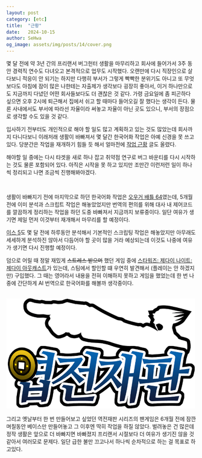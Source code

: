 ```yaml
---
layout: post
category: [etc]
title:  "근황"
date:   2024-10-15
author: SeHwa
og_image: assets/img/posts/14/cover.png
---
```


몇 달 전에 약 3년 간의 프리랜서 버그헌터 생활을 마무리하고 회사에 들어가서 3주 동안 경력직 연수도 다녀오고 본격적으로 업무도 시작했다. 오랜만에 다시 직장인으로 살다보니 적응이 안 되기는 하지만 다행히 부서가 그렇게 빡빡한 분위기도 아니고 또 무엇보다도 아침에 잠이 많은 나한테는 자출제가 생각보다 굉장히 좋아서, 이거 하나만으로도 지금까지 다녔던 어떤 회사들보다도 더 괜찮은 것 같다. 가령 금요일에 좀 피곤하다 싶으면 오후 2시에 퇴근해서 집에서 쉬고 할 때마다 들어오길 잘 했다는 생각이 든다. 물론 사내에서도 부서에 따라선 자율이라 써놓고 자율이 아닌 곳도 있으니, 부서의 장점으로 생각할 수도 있을 것 같다.

입사하기 전부터도 개인적으로 해야 할 일도 많고 계획하고 있는 것도 많았는데 회사까지 다니다보니 이래저래 생활이 바빠져서 몇 달간 한국어화 작업은 아예 신경을 못 쓰고 있다. 당분간은 작업을 재개하기 힘들 듯 해서 얼마전에 [작업 근황](https://cafe.naver.com/hansicgu/31000) 글도 올렸다.

해야할 일 중에는 다시 타겟을 새로 하나 잡고 취약점 연구로 버그 바운티를 다시 시작하는 것도 물론 포함되어 있다. 아직은 시작을 못 하고 있지만 조만간 이런저런 일이 하나씩 정리되고 나면 조금씩 진행해봐야겠다.

<br>

생활이 바빠지기 전에 마지막으로 하던 한국어화 작업은 [오우거 배틀 64](https://namu.wiki/w/%EC%98%A4%EC%9A%B0%EA%B1%B0%20%EB%B0%B0%ED%8B%80%2064)였는데, 5개월 전에 이미 분석과 스크립트 작업은 해놓았었지만 번역의 편의를 위해 대사 내 제어코드를 깔끔하게 정리하는 작업을 하던 도중 바빠져서 지금까지 보류중이다. 일단 여유가 생기면 제일 먼저 이것부터 재개해서 마무리를 할 예정이다.

[이스 5](https://namu.wiki/w/%EC%9D%B4%EC%8A%A4%20%E2%85%A4:%20%EC%82%AC%EB%9D%BC%EC%A7%84%20%EB%AA%A8%EB%9E%98%EB%8F%84%EC%8B%9C%2C%20%EC%BC%80%ED%95%80)도 몇 달 전에 하루동안 분석해서 기본적인 스크립팅 작업은 해놓았지만 아무래도 세세하게 분석하진 않아서 다듬어야 할 곳이 많을 거라 예상되는데 이것도 나중에 여유가 생기면 다시 진행할 예정이다.

덤으로 어릴 때 정말 재밌게 ~~스트레스 받으며~~ 했던 게임 중에 [스타워즈: 제다이 나이트: 제다이 아웃캐스트](https://namu.wiki/w/%EC%8A%A4%ED%83%80%EC%9B%8C%EC%A6%88:%20%EC%A0%9C%EB%8B%A4%EC%9D%B4%20%EB%82%98%EC%9D%B4%ED%8A%B8:%20%EC%A0%9C%EB%8B%A4%EC%9D%B4%20%EC%95%84%EC%9B%83%EC%BA%90%EC%8A%A4%ED%8A%B8)가 있는데, 스팀에서 할인할 떄 우연히 발견해서 (플레이는 안 하겠지만) 구입했다. 그 때는 영어라서 내용을 전혀 이해하지 못하고 게임을 했었는데 한 번 나중에 간단하게 AI 번역으로 한국어화를 해볼까 생각중이다.

<br>

<div markdown=1 class="sx-center">
<div class="sx-picture">
<a href="/assets/img/posts/14/cover.png" data-lity>
  <img src="/assets/img/posts/14/cover.png" style="width:500px" />
</a>
</div>
</div>

그리고 옛날부터 한 번 만들어보고 싶었던 역전재판 시리즈의 팬게임은 6개월 전에 잠깐 며칠동안 베이스만 만들어놓고 그 이후엔 딱히 작업을 하질 않았다. 벌려놓은 건 많은데 정작 생활은 앞으로 더 바빠지면 바빠졌지 프리랜서 시절보다 더 여유가 생기진 않을 것 같아서 여러모로 문제다. 일단 급한 불만 끄고나서 하나씩 순차적으로 하는 걸 목표로 하고있다.
